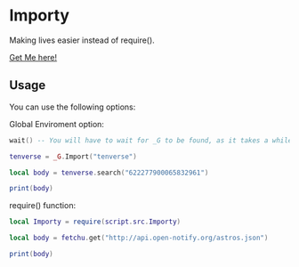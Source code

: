 # Importy

Making lives easier instead of require().

[Get Me here!](https://www.roblox.com/library/9039701462/Importy)

## Usage

You can use the following options:

Global Enviroment option:

```lua
wait() -- You will have to wait for _G to be found, as it takes a while. Shouldn't be longer than 1-2 seconds.

tenverse = _G.Import("tenverse")

local body = tenverse.search("622277900065832961")

print(body)
```

require() function:

```lua
local Importy = require(script.src.Importy)

local body = fetchu.get("http://api.open-notify.org/astros.json")

print(body)
```
